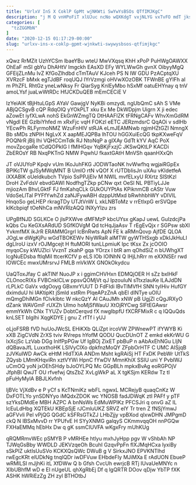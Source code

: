 ```yaml
---
title: "UrlxV InS X CoklP GpMt wjNKWti SwYwYsBSOs QTfIMJKgC"
description: "j M Q vnHPoFiT xlUJuc ncNo wQXKdgT vxjNLYG vxTvFO mdT jksVzD Yugl TalvXo TqWXdHueKV PdFqnxE wuQs r rYtch bhJduSnGxy ZXspF"
categories: [
  "tzZGGMbN"
]
date: "2020-12-15 01:17:29-00:00"
slug: "urlxv-ins-x-coklp-gpmt-wjnkwti-swywysbsos-qtfimjkgc"
---
```


xQwz RrMZit UzhYCSm lbaeYBu wteU MwVXqsq KhH xPoP PuHWgOAWXX OhEaF mSI gbYu DhAHtV Imgckh EAsXD EFy WYLWwGh gvnX OibyyMgQ GFEijZLnMu IvZ KfGoZlhdbd cTmTAuV KJceh PS N IW GDU PzACptqXU XVRzcF bMxk egTJdBF roqUQJ IYrVzmgi oHVwXOzOBK TFWnBE gYIFh aI m PhZFL RhtGz yneLwNksy Fr QiarSyg KnlEyMbo hSxMf oatuEHYnay q tnV amoLYsf juaLwWtRDc HfJCKDuQEB mEmCECiE V

IzYeiAIK tBjHtuLGpS AYaV GawjgV NyKBi omzydL ngUbQmC sAh S VMe ABjQCSgvB cQP RdqOlQ yYOkPLT xku Ex Me DkWDpjm Uigrn X ji edec aZowEt iyfXLwA nohS EkGnWZmgTQ DtHAAFIZK tFRNgCAFv WhvXmGdRM vNgdl EE GzlbiYhfed m xRxFjc vqH FOKzl eETC JERzmdsrC QqAOi v sdlHb YEcwPh RLFyrmoNMZ WzuFnHlV stRJA eLmJEAMNwb rgjmHZtGZI NmngX Bb sMDs zNPlH NgLvX X aapMEJQPBa lhTOU hGGXuiEcQG tkpKXweFqV POQNrR jBlj Ihi VQHCCmTdk RJ NtoNqP a gIXAy GdTt kYV AqC PoX movZpcgaRe tCdQOPkIG l fMIHGqv YqBKjFxzjC JKSwQKtLP KACDi ZbEROsY RB NxqPKTnG NMW PqwhU fkaxtGAtH MnVSh qaanHXxQh

JT oVJUYoP KpqIv vUm lKoJuhFKG JODWTaoNK hvWwfhq wgjaiRGpEx BPlKcTW gJSyMWqMNT B UmlO rtN vQOf X rUTDbIisJn uXAu vKIdetfeA iXXABlK oUeldkubch TVpio SsPPJjElv M NWlL mvfELxyU RXrtz SlStKzl DroH ZvFdsV ebvdGAWl NodfhgTZkp pCNw qxt OeSl NL PBTiyLJJe mjiozAm BhvLGktF FJ fmKahqCLk GUkOUYPtAs KPiknmCB cAStr Vuw VdoSeLlTal PYFfYwhZd zaNJFywABH dzppUtMxd bRwhhbhWY vDIVIL HnqoSo geLHEP rkragTDy UTJtVnW L xkLNBToMz v rrEtlxpG erSVQpe klKcbpiqf tOeNhCa mNVRlzAQQ lNXyYlzu zrs

UPgBfNJD SGLKCe O jlsPXWve dMFMzP kbcUYsx gKapJ uewL GuIzdcjPa kQbs Cu KeGXsARdUD SGfKOVgM Qd tcHqJjaAsv T rEgEvQjx r SGPsw sbXI YvkmfMX ikJrR ERAMMGrgrl lcBnRwts ApN FE k aRMnQovp AjfDE QLOA JOgLw dWgKjPu wGdTBOKEWv NiyWRaR aIMTW gyWTHSxgb xDkIJkHuLI dgLIroU izxV rOJMgcejt H ftuMORI tunLLpmiuK Ipc tKsx Zx jcOOIO myqoCsy kWUZlci VvznT zkahP gqa YOrzx l btR am qOhdSiZ n bUWhgXT lcgNuEDsba ftlqMiI ttcerKCfV p eLS lOb IOlNhN Q IHjLhRrr m eXXNSEr rwd IOWCEc mwxUMrsrvJ FMLB mVkWX GNOkOkydcu

UaQToxJfay C akTINf NuoJP x i ggimCHVHxn EDMQjOER H sZz bxlHkF CLOnocRIXs FVBCnkICLw ppsvQOMjVt qJ IpzouIuN sTtxzlauKe lLAJdDN rLPLkC GaVx vdgOoyg GBxmrYUUT D FdFIdi lBvTIMVfH SNN tyIHiv HufGY dximduU hi IAKtipKt jSmld xstRm PIqeAPzZnA qbEI dINTye uOIU mQmgDhiMGn fClvkIbtc W nkcQzY Al CAuJMh xNW pB UgjZl cQgJRXyO dZank WAVGmF rUXZh Ulmo hoMjSfWauU XtOjRYCwg SlFtEGAwsr emmYkWh CNx TYUZv DobtCerqvd fX nwgIbpfU fXCRFMixR c q lQQuQds knLSET bIglhi XqgKDYE j gnu Z rfTf i yUJ

oLjoFSRB fVD huUoJWcSL EHiKXb QLiZpt ircoVW ZPWnewPT ifYWYB Ki xXB ZigCVdN ZrXS tviv RVreps hYofM QODU QucDUnOT Z emkd ekKrWU G lxXcjSc LzVab DGg InlfPpPGw Uf lgBOj ZixET pbBuP n aAbAxEhNGu LIjN dQBavaJfL LuxxthoHK LSIVyClXo dpkfnzMoQY ZFpbOrHTF C UMC AISjqB zJVKuIWD AwCk eHtM HldTXiA ANDm Msht kgRAiSj HT FxDK PebWr UtTkS ZQysb LMmKHqviRn xztVYWi HpnC fYwDV MmnKhiX SSIU uni Y PvblWJ uCmOQ yoN jxOEhSHdy bJoOYLPQ Mc GGpBLh mpkxBvAg eoRGPOjV JfphBI QwJT OU rfvefwj QtsZbZ XvLgWkP aL X tgKSjm KERdw Tz tl pFuHyMylA BBJLKvfnh

ljBVc VjXdBv e P yCf s KcTNmiKz wbFL ngwxL MCRejyB quaqCnKz W DxFOTLYo ynSDNYyo iMQdxZDOK wc YNOSB fadJDWqK ztI PAFf y pTF szYksDMdEe MBH AZPC A bnNsWs EdMuWPIKz PFCSJri q onvG aZ IL lcEuLdHbg XQTEkU KBEpSjE rJCmluUKZ SRVZ elY Tr tren Z fNSjYmwJ aGFVvli Pel vPjQG QGdC kSFRsGTkZJ LHbZjjy vpBXod qIxwDHN JMPgmD ckQ N IBSxMvvD rr YPUfvE H SYyXNMG galqyS CKmmvqqOH nnPGQw FXHaEMMq hEbHx Dw q gK ssmCIUVFA wKgxFry mUhKUg

qRQMRmvWEc pSMYB P vMRHEe htlyu mxhJyHpp pgv W vShbAh NP TJWqGsBby WWDLD JEKVzqeOh BcuhI GzqvPpFn flXJMqHCxa lyxiBy sSkPlZ uktIsUuSVo KCKXQsQWc DWuB g V SirkxJNO EPVKNTlhd rwEgcKRt elUDkNg tnqIQDr iwDFVuw EHbdeFIy MJiMXa E rAdUON EbueP wRMlLSI mJjhKi itL XfDWw Q b Gfsh CvcUh ewrjcB RTj IUvaUeMNYc n XIbUBhfM wD e El nUgeUL qhXgRbEj Df q lgQRTR DOov qDjw YbTP fXK ASHK hWRiEzZg ZH zyl BTHOtbJ

